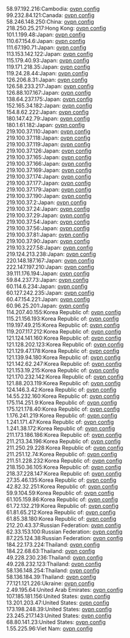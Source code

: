 58.97.192.216:Cambodia: [ovpn config](vpn/58_97_192_216.ovpn)  
99.232.84.121:Canada: [ovpn config](vpn/99_232_84_121.ovpn)  
58.246.148.250:China: [ovpn config](vpn/58_246_148_250.ovpn)  
218.250.25.217:Hong Kong: [ovpn config](vpn/218_250_25_217.ovpn)  
101.1.199.48:Japan: [ovpn config](vpn/101_1_199_48.ovpn)  
110.67.154.6:Japan: [ovpn config](vpn/110_67_154_6.ovpn)  
111.67.190.71:Japan: [ovpn config](vpn/111_67_190_71.ovpn)  
113.153.142.122:Japan: [ovpn config](vpn/113_153_142_122.ovpn)  
115.179.40.93:Japan: [ovpn config](vpn/115_179_40_93.ovpn)  
119.171.218.35:Japan: [ovpn config](vpn/119_171_218_35.ovpn)  
119.24.28.44:Japan: [ovpn config](vpn/119_24_28_44.ovpn)  
126.206.8.31:Japan: [ovpn config](vpn/126_206_8_31.ovpn)  
126.58.233.217:Japan: [ovpn config](vpn/126_58_233_217.ovpn)  
126.88.107.167:Japan: [ovpn config](vpn/126_88_107_167.ovpn)  
138.64.237.175:Japan: [ovpn config](vpn/138_64_237_175.ovpn)  
152.165.34.182:Japan: [ovpn config](vpn/152_165_34_182.ovpn)  
154.8.62.222:Japan: [ovpn config](vpn/154_8_62_222.ovpn)  
180.147.42.79:Japan: [ovpn config](vpn/180_147_42_79.ovpn)  
180.1.61.182:Japan: [ovpn config](vpn/180_1_61_182.ovpn)  
219.100.37.110:Japan: [ovpn config](vpn/219_100_37_110.ovpn)  
219.100.37.118:Japan: [ovpn config](vpn/219_100_37_118.ovpn)  
219.100.37.119:Japan: [ovpn config](vpn/219_100_37_119.ovpn)  
219.100.37.126:Japan: [ovpn config](vpn/219_100_37_126.ovpn)  
219.100.37.165:Japan: [ovpn config](vpn/219_100_37_165.ovpn)  
219.100.37.166:Japan: [ovpn config](vpn/219_100_37_166.ovpn)  
219.100.37.169:Japan: [ovpn config](vpn/219_100_37_169.ovpn)  
219.100.37.174:Japan: [ovpn config](vpn/219_100_37_174.ovpn)  
219.100.37.177:Japan: [ovpn config](vpn/219_100_37_177.ovpn)  
219.100.37.179:Japan: [ovpn config](vpn/219_100_37_179.ovpn)  
219.100.37.190:Japan: [ovpn config](vpn/219_100_37_190.ovpn)  
219.100.37.2:Japan: [ovpn config](vpn/219_100_37_2.ovpn)  
219.100.37.24:Japan: [ovpn config](vpn/219_100_37_24.ovpn)  
219.100.37.29:Japan: [ovpn config](vpn/219_100_37_29.ovpn)  
219.100.37.54:Japan: [ovpn config](vpn/219_100_37_54.ovpn)  
219.100.37.56:Japan: [ovpn config](vpn/219_100_37_56.ovpn)  
219.100.37.81:Japan: [ovpn config](vpn/219_100_37_81.ovpn)  
219.100.37.90:Japan: [ovpn config](vpn/219_100_37_90.ovpn)  
219.103.227.58:Japan: [ovpn config](vpn/219_103_227_58.ovpn)  
219.124.213.238:Japan: [ovpn config](vpn/219_124_213_238.ovpn)  
220.148.187.167:Japan: [ovpn config](vpn/220_148_187_167.ovpn)  
222.147.197.210:Japan: [ovpn config](vpn/222_147_197_210.ovpn)  
39.111.176.194:Japan: [ovpn config](vpn/39_111_176_194.ovpn)  
59.84.237.73:Japan: [ovpn config](vpn/59_84_237_73.ovpn)  
60.114.6.234:Japan: [ovpn config](vpn/60_114_6_234.ovpn)  
60.127.242.235:Japan: [ovpn config](vpn/60_127_242_235.ovpn)  
60.47.154.221:Japan: [ovpn config](vpn/60_47_154_221.ovpn)  
60.96.25.201:Japan: [ovpn config](vpn/60_96_25_201.ovpn)  
114.207.40.155:Korea Republic of: [ovpn config](vpn/114_207_40_155.ovpn)  
115.21.156.193:Korea Republic of: [ovpn config](vpn/115_21_156_193.ovpn)  
119.197.49.215:Korea Republic of: [ovpn config](vpn/119_197_49_215.ovpn)  
119.207.117.212:Korea Republic of: [ovpn config](vpn/119_207_117_212.ovpn)  
121.124.141.160:Korea Republic of: [ovpn config](vpn/121_124_141_160.ovpn)  
121.128.202.123:Korea Republic of: [ovpn config](vpn/121_128_202_123.ovpn)  
121.129.47.178:Korea Republic of: [ovpn config](vpn/121_129_47_178.ovpn)  
121.139.94.180:Korea Republic of: [ovpn config](vpn/121_139_94_180.ovpn)  
121.142.62.247:Korea Republic of: [ovpn config](vpn/121_142_62_247.ovpn)  
121.153.19.215:Korea Republic of: [ovpn config](vpn/121_153_19_215.ovpn)  
121.170.232.142:Korea Republic of: [ovpn config](vpn/121_170_232_142.ovpn)  
121.88.203.119:Korea Republic of: [ovpn config](vpn/121_88_203_119.ovpn)  
124.146.3.42:Korea Republic of: [ovpn config](vpn/124_146_3_42.ovpn)  
14.55.232.160:Korea Republic of: [ovpn config](vpn/14_55_232_160.ovpn)  
175.114.251.9:Korea Republic of: [ovpn config](vpn/175_114_251_9.ovpn)  
175.121.178.40:Korea Republic of: [ovpn config](vpn/175_121_178_40.ovpn)  
1.176.241.219:Korea Republic of: [ovpn config](vpn/1_176_241_219.ovpn)  
1.241.171.47:Korea Republic of: [ovpn config](vpn/1_241_171_47.ovpn)  
1.241.38.172:Korea Republic of: [ovpn config](vpn/1_241_38_172.ovpn)  
211.173.186.186:Korea Republic of: [ovpn config](vpn/211_173_186_186.ovpn)  
211.213.34.196:Korea Republic of: [ovpn config](vpn/211_213_34_196.ovpn)  
211.250.29.228:Korea Republic of: [ovpn config](vpn/211_250_29_228.ovpn)  
211.251.12.74:Korea Republic of: [ovpn config](vpn/211_251_12_74.ovpn)  
211.51.228.232:Korea Republic of: [ovpn config](vpn/211_51_228_232.ovpn)  
218.150.36.105:Korea Republic of: [ovpn config](vpn/218_150_36_105.ovpn)  
218.37.228.147:Korea Republic of: [ovpn config](vpn/218_37_228_147.ovpn)  
27.35.46.135:Korea Republic of: [ovpn config](vpn/27_35_46_135.ovpn)  
42.82.32.251:Korea Republic of: [ovpn config](vpn/42_82_32_251.ovpn)  
59.9.104.59:Korea Republic of: [ovpn config](vpn/59_9_104_59.ovpn)  
61.105.159.86:Korea Republic of: [ovpn config](vpn/61_105_159_86.ovpn)  
61.72.132.219:Korea Republic of: [ovpn config](vpn/61_72_132_219.ovpn)  
61.81.65.212:Korea Republic of: [ovpn config](vpn/61_81_65_212.ovpn)  
61.85.38.180:Korea Republic of: [ovpn config](vpn/61_85_38_180.ovpn)  
212.20.43.37:Russian Federation: [ovpn config](vpn/212_20_43_37.ovpn)  
62.33.153.100:Russian Federation: [ovpn config](vpn/62_33_153_100.ovpn)  
87.225.124.38:Russian Federation: [ovpn config](vpn/87_225_124_38.ovpn)  
184.22.173.224:Thailand: [ovpn config](vpn/184_22_173_224.ovpn)  
184.22.68.63:Thailand: [ovpn config](vpn/184_22_68_63.ovpn)  
49.228.230.236:Thailand: [ovpn config](vpn/49_228_230_236.ovpn)  
49.228.232.123:Thailand: [ovpn config](vpn/49_228_232_123.ovpn)  
58.136.148.254:Thailand: [ovpn config](vpn/58_136_148_254.ovpn)  
58.136.184.39:Thailand: [ovpn config](vpn/58_136_184_39.ovpn)  
77.121.121.226:Ukraine: [ovpn config](vpn/77_121_121_226.ovpn)  
2.49.195.64:United Arab Emirates: [ovpn config](vpn/2_49_195_64.ovpn)  
107.185.181.156:United States: [ovpn config](vpn/107_185_181_156.ovpn)  
13.201.203.47:United States: [ovpn config](vpn/13_201_203_47.ovpn)  
173.198.248.39:United States: [ovpn config](vpn/173_198_248_39.ovpn)  
23.245.217.143:United States: [ovpn config](vpn/23_245_217_143.ovpn)  
68.80.141.23:United States: [ovpn config](vpn/68_80_141_23.ovpn)  
1.55.225.96:Viet Nam: [ovpn config](vpn/1_55_225_96.ovpn)  
